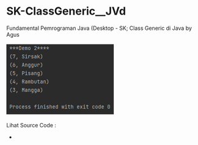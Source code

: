 # SK-ClassGeneric__JVd
Fundamental Pemrograman Java (Desktop - SK; Class Generic di Java by Agus<br><br>
<img src="https://github.com/RizkyKhapidsyah/SK-ClassGeneric__JVd/blob/master/result/001.PNG"><br><br>
Lihat Source Code :<br>
- <a href="https://github.com/RizkyKhapidsyah/SK-ClassGeneric__JVd/tree/master/src/com/rk"></a>

